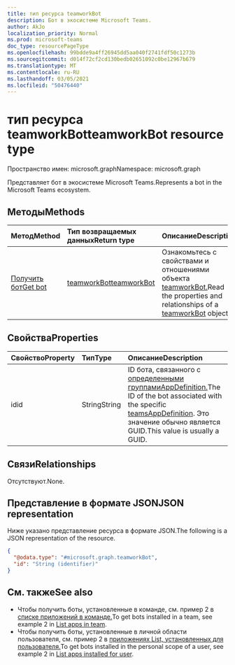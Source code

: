 ```yaml
---
title: тип ресурса teamworkBot
description: Бот в экосистеме Microsoft Teams.
author: AkJo
localization_priority: Normal
ms.prod: microsoft-teams
doc_type: resourcePageType
ms.openlocfilehash: 99bdde9a4ff26945dd5aa040f2741fdf50c1273b
ms.sourcegitcommit: d014f72cf2cd130bedb02651092c0be12967b679
ms.translationtype: MT
ms.contentlocale: ru-RU
ms.lasthandoff: 03/05/2021
ms.locfileid: "50476440"
---
```

# <a name="teamworkbot-resource-type"></a><span data-ttu-id="ec28b-103">тип ресурса teamworkBot</span><span class="sxs-lookup"><span data-stu-id="ec28b-103">teamworkBot resource type</span></span>

<span data-ttu-id="ec28b-104">Пространство имен: microsoft.graph</span><span class="sxs-lookup"><span data-stu-id="ec28b-104">Namespace: microsoft.graph</span></span>

<span data-ttu-id="ec28b-105">Представляет бот в экосистеме Microsoft Teams.</span><span class="sxs-lookup"><span data-stu-id="ec28b-105">Represents a bot in the Microsoft Teams ecosystem.</span></span>

## <a name="methods"></a><span data-ttu-id="ec28b-106">Методы</span><span class="sxs-lookup"><span data-stu-id="ec28b-106">Methods</span></span>
|<span data-ttu-id="ec28b-107">Метод</span><span class="sxs-lookup"><span data-stu-id="ec28b-107">Method</span></span>|<span data-ttu-id="ec28b-108">Тип возвращаемых данных</span><span class="sxs-lookup"><span data-stu-id="ec28b-108">Return type</span></span>|<span data-ttu-id="ec28b-109">Описание</span><span class="sxs-lookup"><span data-stu-id="ec28b-109">Description</span></span>|
|:---|:---|:---|
|[<span data-ttu-id="ec28b-110">Получить бот</span><span class="sxs-lookup"><span data-stu-id="ec28b-110">Get bot</span></span>](../api/teamworkbot-get.md)|[<span data-ttu-id="ec28b-111">teamworkBot</span><span class="sxs-lookup"><span data-stu-id="ec28b-111">teamworkBot</span></span>](../resources/teamworkbot.md)|<span data-ttu-id="ec28b-112">Ознакомьтесь с свойствами и отношениями объекта [teamworkBot.](../resources/teamworkbot.md)</span><span class="sxs-lookup"><span data-stu-id="ec28b-112">Read the properties and relationships of a [teamworkBot](../resources/teamworkbot.md) object.</span></span>|

## <a name="properties"></a><span data-ttu-id="ec28b-113">Свойства</span><span class="sxs-lookup"><span data-stu-id="ec28b-113">Properties</span></span>
|<span data-ttu-id="ec28b-114">Свойство</span><span class="sxs-lookup"><span data-stu-id="ec28b-114">Property</span></span>|<span data-ttu-id="ec28b-115">Тип</span><span class="sxs-lookup"><span data-stu-id="ec28b-115">Type</span></span>|<span data-ttu-id="ec28b-116">Описание</span><span class="sxs-lookup"><span data-stu-id="ec28b-116">Description</span></span>|
|:---|:---|:---|
|<span data-ttu-id="ec28b-117">id</span><span class="sxs-lookup"><span data-stu-id="ec28b-117">id</span></span>|<span data-ttu-id="ec28b-118">String</span><span class="sxs-lookup"><span data-stu-id="ec28b-118">String</span></span>|<span data-ttu-id="ec28b-119">ID бота, связанного с [определенными группамиAppDefinition.](../resources/teamsappdefinition.md)</span><span class="sxs-lookup"><span data-stu-id="ec28b-119">The ID of the bot associated with the specific [teamsAppDefinition](../resources/teamsappdefinition.md).</span></span> <span data-ttu-id="ec28b-120">Это значение обычно является GUID.</span><span class="sxs-lookup"><span data-stu-id="ec28b-120">This value is usually a GUID.</span></span>|

## <a name="relationships"></a><span data-ttu-id="ec28b-121">Связи</span><span class="sxs-lookup"><span data-stu-id="ec28b-121">Relationships</span></span>
<span data-ttu-id="ec28b-122">Отсутствуют.</span><span class="sxs-lookup"><span data-stu-id="ec28b-122">None.</span></span>

## <a name="json-representation"></a><span data-ttu-id="ec28b-123">Представление в формате JSON</span><span class="sxs-lookup"><span data-stu-id="ec28b-123">JSON representation</span></span>
<span data-ttu-id="ec28b-124">Ниже указано представление ресурса в формате JSON.</span><span class="sxs-lookup"><span data-stu-id="ec28b-124">The following is a JSON representation of the resource.</span></span>
<!-- {
  "blockType": "resource",
  "keyProperty": "id",
  "@odata.type": "microsoft.graph.teamworkBot",
  "openType": false
}
-->
``` json
{
  "@odata.type": "#microsoft.graph.teamworkBot",
  "id": "String (identifier)"
}
```

## <a name="see-also"></a><span data-ttu-id="ec28b-125">См. также</span><span class="sxs-lookup"><span data-stu-id="ec28b-125">See also</span></span>

- <span data-ttu-id="ec28b-126">Чтобы получить боты, установленные в команде, см. пример 2 в [списке приложений в команде.](../api/team-list-installedapps.md)</span><span class="sxs-lookup"><span data-stu-id="ec28b-126">To get bots installed in a team, see example 2 in [List apps in team](../api/team-list-installedapps.md).</span></span> <!-- - To get bots installed in a chat, see example 2 in [List apps in chat](../api/chat-list-installedapps.md). -->
- <span data-ttu-id="ec28b-127">Чтобы получить боты, установленные в личной области пользователя, см. пример 2 в [приложениях List, установленных для пользователя.](../api/userteamwork-list-installedapps.md)</span><span class="sxs-lookup"><span data-stu-id="ec28b-127">To get bots installed in the personal scope of a user, see example 2 in [List apps installed for user](../api/userteamwork-list-installedapps.md).</span></span>



